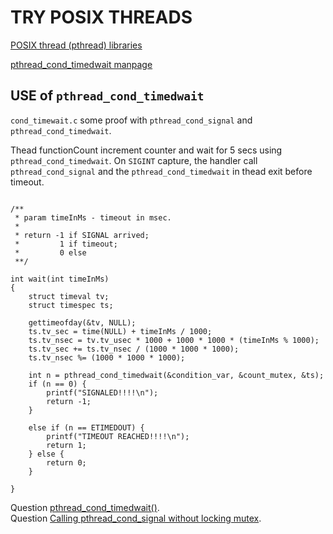 # TRY POSIX THREADS

[POSIX thread (pthread) libraries](http://www.yolinux.com/TUTORIALS/LinuxTutorialPosixThreads.html)  

[pthread_cond_timedwait manpage](http://man.yolinux.com/cgi-bin/man2html?cgi_command=pthread_cond_timedwait)

## USE of `pthread_cond_timedwait`

`cond_timewait.c` some proof with `pthread_cond_signal` and `pthread_cond_timedwait`.

Thead functionCount increment counter and wait for 5 secs using `pthread_cond_timedwait`. 
On `SIGINT` capture, the handler call `pthread_cond_signal` and the `pthread_cond_timedwait` in thead exit before timeout.

```

/**
 * param timeInMs - timeout in msec. 
 * 
 * return -1 if SIGNAL arrived;
 *         1 if timeout;
 *         0 else
 **/

int wait(int timeInMs)
{
    struct timeval tv;
    struct timespec ts;

    gettimeofday(&tv, NULL);
    ts.tv_sec = time(NULL) + timeInMs / 1000;
    ts.tv_nsec = tv.tv_usec * 1000 + 1000 * 1000 * (timeInMs % 1000);
    ts.tv_sec += ts.tv_nsec / (1000 * 1000 * 1000);
    ts.tv_nsec %= (1000 * 1000 * 1000);

    int n = pthread_cond_timedwait(&condition_var, &count_mutex, &ts);
    if (n == 0) {
        printf("SIGNALED!!!!\n");
        return -1;
    }
        
    else if (n == ETIMEDOUT) {
        printf("TIMEOUT REACHED!!!!\n");
        return 1;
    } else {
        return 0;
    }
        
}

```

Question [pthread_cond_timedwait()](https://stackoverflow.com/questions/1486833/pthread-cond-timedwait).  
Question [Calling pthread_cond_signal without locking mutex](https://stackoverflow.com/questions/4544234/calling-pthread-cond-signal-without-locking-mutex).








